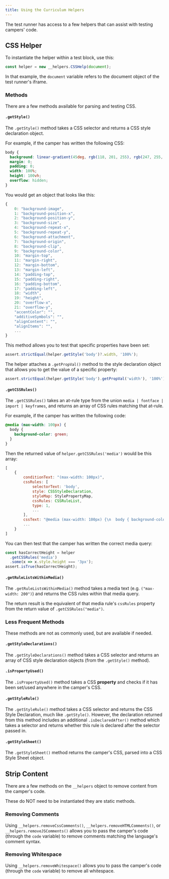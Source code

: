 ```yaml
---
title: Using the Curriculum Helpers
---
```


The test runner has access to a few helpers that can assist with testing campers' code.

## CSS Helper

To instantiate the helper within a test block, use this:

```js
const helper = new __helpers.CSSHelp(document);
```

In that example, the `document` variable refers to the document object of the test runner's iframe.

### Methods

There are a few methods available for parsing and testing CSS.

#### `.getStyle()`

The `.getStyle()` method takes a CSS selector and returns a CSS style declaration object.

For example, if the camper has written the following CSS:

```css
body {
  background: linear-gradient(45deg, rgb(118, 201, 255), rgb(247, 255, 222));
  margin: 0;
  padding: 0;
  width: 100%;
  height: 100vh;
  overflow: hidden;
}
```

You would get an object that looks like this:

```js
{
    0: "background-image",
    1: "background-position-x",
    2: "background-position-y",
    3: "background-size",
    4: "background-repeat-x",
    5: "background-repeat-y",
    6: "background-attachment",
    7: "background-origin",
    8: "background-clip",
    9: "background-color",
    10: "margin-top",
    11: "margin-right",
    12: "margin-bottom",
    13: "margin-left",
    14: "padding-top",
    15: "padding-right",
    16: "padding-bottom",
    17: "padding-left",
    18: "width",
    19: "height",
    20: "overflow-x",
    21: "overflow-y",
    "accentColor": "",
    "additiveSymbols": "",
    "alignContent": "",
    "alignItems": "",
    ...
}
```

This method allows you to test that specific properties have been set:

```js
assert.strictEqual(helper.getStyle('body')?.width, '100%');
```

The helper attaches a `.getPropVal()` method to the style declaration object that allows you to get the value of a specific property:

```js
assert.strictEqual(helper.getStyle('body').getPropVal('width'), '100%');
```

#### `.getCSSRules()`

The `.getCSSRules()` takes an at-rule type from the union `media | fontface | import | keyframes`, and returns an array of CSS rules matching that at-rule.

For example, if the camper has written the following code:

```css
@media (max-width: 100px) {
  body {
    background-color: green;
  }
}
```

Then the returned value of `helper.getCSSRules('media')` would be this array:

```js
[
    {
        conditionText: "(max-width: 100px)",
        cssRules: [
            selectorText: 'body',
            style: CSSStyleDeclaration,
            styleMap: StylePropertyMap,
            cssRules: CSSRuleList,
            type: 1,
            ...
        ],
        cssText: "@media (max-width: 100px) {\n  body { background-color: green; }\n}",
        ...
    }
]
```

You can then test that the camper has written the correct media query:

```js
const hasCorrectHeight = helper
  .getCSSRules('media')
  .some(x => x.style.height === '3px');
assert.isTrue(hasCorrectHeight);
```

#### `.getRuleListsWithinMedia()`

The `.getRuleListsWithinMedia()` method takes a media text (e.g. `("max-width: 200")`) and returns the CSS rules within that media query.

The return result is the equivalent of that media rule's `cssRules` property from the return value of `.getCSSRules("media")`.

### Less Frequent Methods

These methods are not as commonly used, but are available if needed.

#### `.getStyleDeclarations()`

The `.getStyleDeclarations()` method takes a CSS selector and returns an array of CSS style declaration objects (from the `.getStyle()` method).

#### `.isPropertyUsed()`

The `.isPropertyUsed()` method takes a CSS **property** and checks if it has been set/used anywhere in the camper's CSS.

#### `.getStyleRule()`

The `.getStyleRule()` method takes a CSS selector and returns the CSS Style Declaration, much like `.getStyle()`. However, the declaration returned from this method includes an additional `.isDeclaredAfter()` method which takes a selector and returns whether this rule is declared after the selector passed in.

#### `.getStyleSheet()`

The `.getStyleSheet()` method returns the camper's CSS, parsed into a CSS Style Sheet object.

## Strip Content

There are a few methods on the `__helpers` object to remove content from the camper's code.

These do NOT need to be instantiated they are static methods.

### Removing Comments

Using `__helpers.removeCssComments()`, `__helpers.removeHTMLComments()`, or `__helpers.removeJSComments()` allows you to pass the camper's code (through the `code` variable) to remove comments matching the language's comment syntax.

### Removing Whitespace

Using `__helpers.removeWhitespace()` allows you to pass the camper's code (through the `code` variable) to remove all whitespace.
